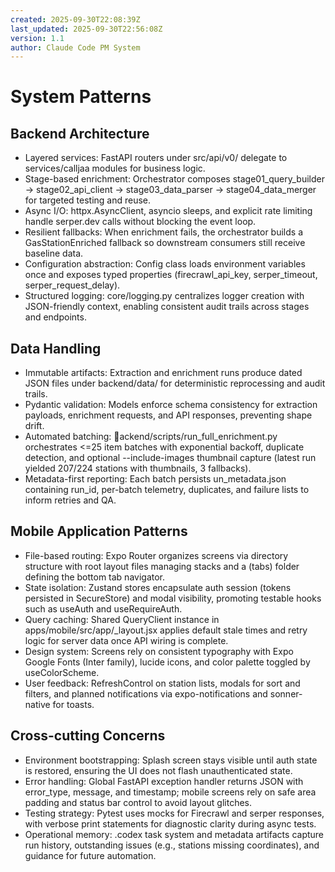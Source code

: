```yaml
---
created: 2025-09-30T22:08:39Z
last_updated: 2025-09-30T22:56:08Z
version: 1.1
author: Claude Code PM System
---
```


# System Patterns

## Backend Architecture
- Layered services: FastAPI routers under src/api/v0/ delegate to services/calljaa modules for business logic.
- Stage-based enrichment: Orchestrator composes stage01_query_builder -> stage02_api_client -> stage03_data_parser -> stage04_data_merger for targeted testing and reuse.
- Async I/O: httpx.AsyncClient, asyncio sleeps, and explicit rate limiting handle serper.dev calls without blocking the event loop.
- Resilient fallbacks: When enrichment fails, the orchestrator builds a GasStationEnriched fallback so downstream consumers still receive baseline data.
- Configuration abstraction: Config class loads environment variables once and exposes typed properties (firecrawl_api_key, serper_timeout, serper_request_delay).
- Structured logging: core/logging.py centralizes logger creation with JSON-friendly context, enabling consistent audit trails across stages and endpoints.

## Data Handling
- Immutable artifacts: Extraction and enrichment runs produce dated JSON files under backend/data/ for deterministic reprocessing and audit trails.
- Pydantic validation: Models enforce schema consistency for extraction payloads, enrichment requests, and API responses, preventing shape drift.
- Automated batching: ackend/scripts/run_full_enrichment.py orchestrates <=25 item batches with exponential backoff, duplicate detection, and optional --include-images thumbnail capture (latest run yielded 207/224 stations with thumbnails, 3 fallbacks).
- Metadata-first reporting: Each batch persists un_metadata.json containing run_id, per-batch telemetry, duplicates, and failure lists to inform retries and QA.

## Mobile Application Patterns
- File-based routing: Expo Router organizes screens via directory structure with root layout files managing stacks and a (tabs) folder defining the bottom tab navigator.
- State isolation: Zustand stores encapsulate auth session (tokens persisted in SecureStore) and modal visibility, promoting testable hooks such as useAuth and useRequireAuth.
- Query caching: Shared QueryClient instance in apps/mobile/src/app/_layout.jsx applies default stale times and retry logic for server data once API wiring is complete.
- Design system: Screens rely on consistent typography with Expo Google Fonts (Inter family), lucide icons, and color palette toggled by useColorScheme.
- User feedback: RefreshControl on station lists, modals for sort and filters, and planned notifications via expo-notifications and sonner-native for toasts.

## Cross-cutting Concerns
- Environment bootstrapping: Splash screen stays visible until auth state is restored, ensuring the UI does not flash unauthenticated state.
- Error handling: Global FastAPI exception handler returns JSON with error_type, message, and timestamp; mobile screens rely on safe area padding and status bar control to avoid layout glitches.
- Testing strategy: Pytest uses mocks for Firecrawl and serper responses, with verbose print statements for diagnostic clarity during async tests.
- Operational memory: .codex task system and metadata artifacts capture run history, outstanding issues (e.g., stations missing coordinates), and guidance for future automation.
